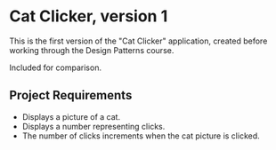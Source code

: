 # Cat Clicker, version 1

This is the first version of the "Cat Clicker" application, created before working through the Design Patterns course.

Included for comparison.

## Project Requirements

- Displays a picture of a cat.
- Displays a number representing clicks.
- The number of clicks increments when the cat picture is clicked.
